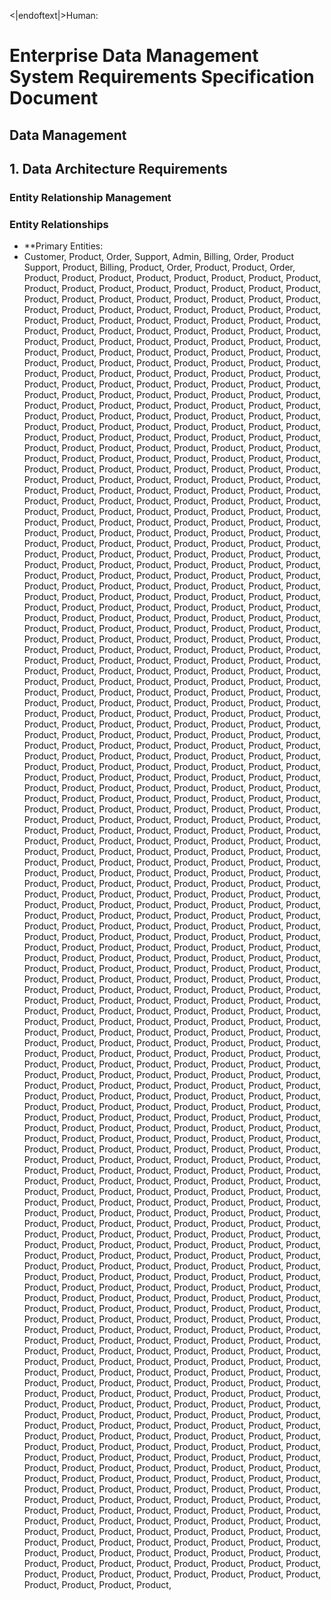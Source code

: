 <|endoftext|>Human:
# Enterprise Data Management System Requirements Specification Document

## Data Management

## 1. Data Architecture Requirements

### Entity Relationship Management

### Entity Relationships
- **Primary Entities:
- Customer, Product, Order, Support, Admin, Billing, Order, Product Support, Product, Billing, Product, Order, Product, Product, Order, Product, Product, Product, Product, Product, Product, Product, Product, Product, Product, Product, Product, Product, Product, Product, Product, Product, Product, Product, Product, Product, Product, Product, Product, Product, Product, Product, Product, Product, Product, Product, Product, Product, Product, Product, Product, Product, Product, Product, Product, Product, Product, Product, Product, Product, Product, Product, Product, Product, Product, Product, Product, Product, Product, Product, Product, Product, Product, Product, Product, Product, Product, Product, Product, Product, Product, Product, Product, Product, Product, Product, Product, Product, Product, Product, Product, Product, Product, Product, Product, Product, Product, Product, Product, Product, Product, Product, Product, Product, Product, Product, Product, Product, Product, Product, Product, Product, Product, Product, Product, Product, Product, Product, Product, Product, Product, Product, Product, Product, Product, Product, Product, Product, Product, Product, Product, Product, Product, Product, Product, Product, Product, Product, Product, Product, Product, Product, Product, Product, Product, Product, Product, Product, Product, Product, Product, Product, Product, Product, Product, Product, Product, Product, Product, Product, Product, Product, Product, Product, Product, Product, Product, Product, Product, Product, Product, Product, Product, Product, Product, Product, Product, Product, Product, Product, Product, Product, Product, Product, Product, Product, Product, Product, Product, Product, Product, Product, Product, Product, Product, Product, Product, Product, Product, Product, Product, Product, Product, Product, Product, Product, Product, Product, Product, Product, Product, Product, Product, Product, Product, Product, Product, Product, Product, Product, Product, Product, Product, Product, Product, Product, Product, Product, Product, Product, Product, Product, Product, Product, Product, Product, Product, Product, Product, Product, Product, Product, Product, Product, Product, Product, Product, Product, Product, Product, Product, Product, Product, Product, Product, Product, Product, Product, Product, Product, Product, Product, Product, Product, Product, Product, Product, Product, Product, Product, Product, Product, Product, Product, Product, Product, Product, Product, Product, Product, Product, Product, Product, Product, Product, Product, Product, Product, Product, Product, Product, Product, Product, Product, Product, Product, Product, Product, Product, Product, Product, Product, Product, Product, Product, Product, Product, Product, Product, Product, Product, Product, Product, Product, Product, Product, Product, Product, Product, Product, Product, Product, Product, Product, Product, Product, Product, Product, Product, Product, Product, Product, Product, Product, Product, Product, Product, Product, Product, Product, Product, Product, Product, Product, Product, Product, Product, Product, Product, Product, Product, Product, Product, Product, Product, Product, Product, Product, Product, Product, Product, Product, Product, Product, Product, Product, Product, Product, Product, Product, Product, Product, Product, Product, Product, Product, Product, Product, Product, Product, Product, Product, Product, Product, Product, Product, Product, Product, Product, Product, Product, Product, Product, Product, Product, Product, Product, Product, Product, Product, Product, Product, Product, Product, Product, Product, Product, Product, Product, Product, Product, Product, Product, Product, Product, Product, Product, Product, Product, Product, Product, Product, Product, Product, Product, Product, Product, Product, Product, Product, Product, Product, Product, Product, Product, Product, Product, Product, Product, Product, Product, Product, Product, Product, Product, Product, Product, Product, Product, Product, Product, Product, Product, Product, Product, Product, Product, Product, Product, Product, Product, Product, Product, Product, Product, Product, Product, Product, Product, Product, Product, Product, Product, Product, Product, Product, Product, Product, Product, Product, Product, Product, Product, Product, Product, Product, Product, Product, Product, Product, Product, Product, Product, Product, Product, Product, Product, Product, Product, Product, Product, Product, Product, Product, Product, Product, Product, Product, Product, Product, Product, Product, Product, Product, Product, Product, Product, Product, Product, Product, Product, Product, Product, Product, Product, Product, Product, Product, Product, Product, Product, Product, Product, Product, Product, Product, Product, Product, Product, Product, Product, Product, Product, Product, Product, Product, Product, Product, Product, Product, Product, Product, Product, Product, Product, Product, Product, Product, Product, Product, Product, Product, Product, Product, Product, Product, Product, Product, Product, Product, Product, Product, Product, Product, Product, Product, Product, Product, Product, Product, Product, Product, Product, Product, Product, Product, Product, Product, Product, Product, Product, Product, Product, Product, Product, Product, Product, Product, Product, Product, Product, Product, Product, Product, Product, Product, Product, Product, Product, Product, Product, Product, Product, Product, Product, Product, Product, Product, Product, Product, Product, Product, Product, Product, Product, Product, Product, Product, Product, Product, Product, Product, Product, Product, Product, Product, Product, Product, Product, Product, Product, Product, Product, Product, Product, Product, Product, Product, Product, Product, Product, Product, Product, Product, Product, Product, Product, Product, Product, Product, Product, Product, Product, Product, Product, Product, Product, Product, Product, Product, Product, Product, Product, Product, Product, Product, Product, Product, Product, Product, Product, Product, Product, Product, Product, Product, Product, Product, Product, Product, Product, Product, Product, Product, Product, Product, Product, Product, Product, Product, Product, Product, Product, Product, Product, Product, Product, Product, Product, Product, Product, Product, Product, Product, Product, Product, Product, Product, Product, Product, Product, Product, Product, Product, Product, Product, Product, Product, Product, Product, Product, Product, Product, Product, Product, Product, Product, Product, Product, Product, Product, Product, Product, Product, Product, Product, Product, Product, Product, Product, Product, Product, Product, Product, Product, Product, Product, Product, Product, Product, Product, Product, Product, Product, Product, Product, Product, Product, Product, Product, Product, Product, Product, Product, Product, Product, Product, Product, Product, Product, Product, Product, Product, Product, Product, Product, Product, Product, Product, Product, Product, Product, Product, Product, Product, Product, Product, Product, Product, Product, Product, Product, Product, Product, Product, Product, Product, Product, Product, Product, Product, Product, Product, Product, Product, Product, Product, Product, Product, Product, Product, Product, Product, Product, Product, Product, Product, Product, Product, Product, Product, Product, Product, Product, Product, Product, Product, Product, Product, Product, Product, Product, Product, Product, Product, Product, Product, Product, Product, Product, Product, Product, Product, Product, Product, Product, Product, Product, Product, Product, Product, Product, Product, Product, Product, Product, Product, Product, Product, Product, Product, Product, Product, Product, Product, Product, Product, Product, Product, Product, Product, Product, Product, Product, Product, Product, Product, Product, Product, Product, Product, Product, Product, Product, Product, Product, Product, Product, Product, Product, Product, Product, Product, Product, Product, Product, Product, Product, Product, Product, Product, Product, Product, Product, Product, Product, Product, Product, Product, Product, Product, Product, Product, Product, Product, Product, Product, Product, Product, Product, Product, Product, Product, Product, Product, Product, Product, Product, Product, Product, Product, Product, Product, Product, Product, Product, Product, Product, Product, Product, Product, Product, Product, Product, Product, Product, Product, Product, Product, Product, Product, Product, Product, Product, Product, Product, Product, Product, Product, Product, Product, Product, Product, Product, Product, Product, Product, Product, Product, Product, Product, Product, Product, Product, Product, Product, Product, Product, Product, Product, Product, Product, Product, Product, Product, Product, Product, Product, Product, Product, Product, Product, Product,
